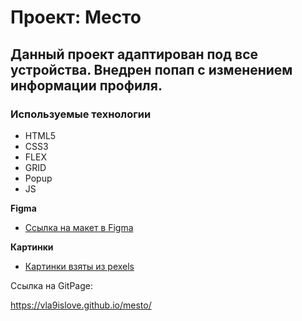 # Проект: Место

## Данный проект адаптирован под все устройства. Внедрен попап с изменением информации профиля.

### Используемые технологии

- HTML5
- CSS3
- FLEX
- GRID
- Popup
- JS

**Figma**

- [Ссылка на макет в Figma](https://www.figma.com/file/2cn9N9jSkmxD84oJik7xL7/JavaScript.-Sprint-4?node-id=0%3A1)

**Картинки**

- [Картинки взяты из pexels](https://www.pexels.com/ru-ru/)

Ссылка на GitPage:

https://vla9islove.github.io/mesto/
